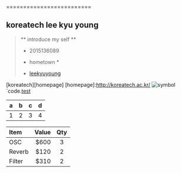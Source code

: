 =========================

koreatech lee kyu young
------------------
> ** introduce my self **
> - 2015136089
> * hometown *
> - [leekyuyoung](http://naver.com)

[koreatech][homepage]
[homepage]:http://koreatech.ac.kr/
![symbol](http://koreatech.ac.kr/kut_logo.gif)
`code.[test](http://test.net)
 
| a | b | c | d |
| - | - | - | - |
| 1 | 2 | 3 | 4 |

| Item     | Value | Qty   |
| :------- | ----: | :---: |
| OSC | $600 |  3   |
| Reverb    | $120   |  2   |
| Filter   | $310    |  2  |
